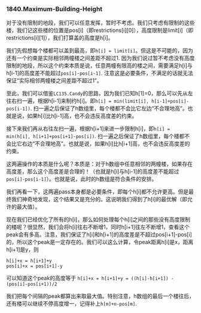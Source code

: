 ### 1840.Maximum-Building-Height

对于没有限制的地段，我们可以任意发挥，暂时不考虑。我们只考虑有限制的这些楼，我们记这些楼的位置是pos[i]（即restrictions[i][0]），高度限制是limit[i]（即restrictions[i][1]），我们打算盖的高度是h[i]。

我们先假想每个楼都可以盖到最高，即```h[i] = limit[i]```。但这是不可能的，因为还有一个约束是实际相邻两幢楼之间差距不超过1. 因为我们说过暂不考虑没有高度限制的地段，所以这个约束本质是说，任意两幢有限高的楼之间，需要满足h[i]与h[i-1]的高度差不能超过```pos[i]-pos[i-1]```. 注意这是必要条件，不满足的话就无法保证“实际相邻两幢楼之间差距不超过1”。

至此，我们可以借鉴```LC135.Candy```的思路，因为我们已知h[1]=0，那么可以先从左往右扫一遍，根据h[i-1]来制约h[i]。即```h[i] = min(limit[i], h[i-1]+pos[i]-pos[i-1])```. 扫一遍之后保证了h数组里，每个楼都不会比它左边“不合理地高”。也就是说，如果h[i]比h[i-1]高，也不会违反高度差的约束。

接下来我们再从右往左扫一遍，根据h[i+1]来进一步限制h[i]，即```h[i] = min(h[i], h[i+1]+pos[i+1]-pos[i])```. 扫一遍之后保证了h数组里，每个楼都不会比它右边“不合理地高”。也就是说，如果h[i]比h[i+1]高，也不会违反高度差的约束。

这两遍操作的本质是什么呢？本质是：对于h数组中任意相邻的两幢楼，如果存在高度差，那么这个高度差是合理的！（也就是h[i]与h[i-1]的高度差不能超过```pos[i]-pos[i-1]```）。也就是说，此时的h数组是符合条件的安排。

我们再看一下，这两遍pass本身都是必要条件，即每个h[i]都不允许更高。但是最终我们神奇地发现，这个结果又是充分的。这说明我们得到了h[i]的最优解（即允许的最大值）。

现在我们已经优化了所有的h[i]，那么如何处理每个h[i]之间的那些没有高度限制的楼呢？很显然，我们会将h[i]往右不断增1，同时h[i+1]往左不断增1，查看这个peak会有多高。注意，我们保证了h[i]和h[i+1]的高度差是不超过pos[i+1]-pos[i]的，所以这个peak是一定存在的。我们可以这么计算，令peak距离h[i]是x，距离h[i+1]是y，则
```
h[i]+x = h[i+1]+y
pos[i]+x = pos[i+1]-y
```
可以知道这个peak的高度等于 ```h[i]+x = h[i+1]+y = ((h[i]-h[i+1]) - (pos[i]-pos[i+1))/2 ```

我们把每个间隔的peak都算出来取最大值。特别注意，h数组的最后一个楼往后，还有楼可以继续不停高度增一，记得补上```h[m]+n-pos[m]```.
